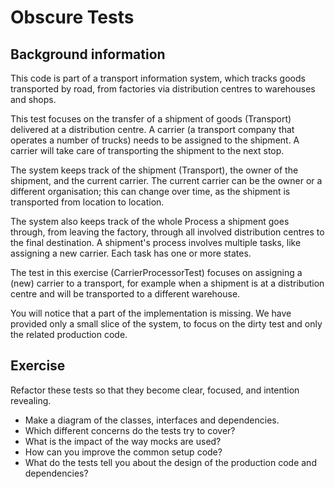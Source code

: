 # Obscure Tests

## Background information

This code is part of a transport information system, which
tracks goods transported by road,
from factories via distribution centres to warehouses and shops.

This test focuses on the transfer of a shipment of
goods (Transport) delivered at a distribution centre. A carrier
(a transport company that operates a number of trucks) needs to be
assigned to the shipment. A carrier will take care of transporting the
shipment to the next stop.

The system keeps track of the shipment (Transport), the owner of the shipment,
and the current carrier. The current carrier can be the owner or a different organisation;
this can change over time, as the shipment is transported from location to location.

The system also keeps track of the whole Process a shipment goes through, from leaving the
factory, through all involved distribution centres to the final destination.
A shipment's process involves multiple tasks, like assigning a new carrier.
Each task has one or more states.

The test in this exercise (CarrierProcessorTest) focuses on assigning a
(new) carrier to a transport, for example when a shipment is at a distribution
centre and will be transported to a different warehouse.

You will notice that a part of the implementation is missing.
We have provided only a small slice of the system, to focus on the dirty test and
only the related production code.

## Exercise

Refactor these tests so that they become clear, focused, and intention revealing.

- Make a diagram of the classes, interfaces and dependencies.
- Which different concerns do the tests try to cover?
- What is the impact of the way mocks are used?
- How can you improve the common setup code?
- What do the tests tell you about the design of the production code and dependencies?
